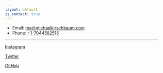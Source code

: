 ```yaml
---
layout: default
is_contact: true
---
```


* Email: [me@michaelkirschbaum.com](mailto:me@michaelkirschbaum.com)
* Phone: [+1-7044582515](tel:+1-7044582515)

---

<!-- ## Mailing Address

> 221B, Baker Street
>
> London
>
> United Kingdom

---

## Social -->

[Instagram](https://instagram.com/michaelkirschbaum)

[Twitter](https://twitter.com/mbkirschbaum)

[GitHub](https://github.com/michaelkirschbaum)
